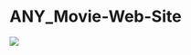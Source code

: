 ﻿# ANY_Movie-Web-Site

<img src="https://github.com/ANoyanyasadi/ANY_Movie-Web-Site/blob/main/gif.gif " width="auto">
